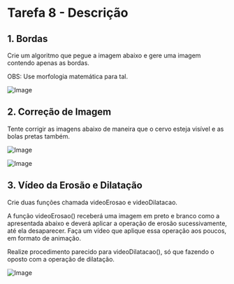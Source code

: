 # Tarefa 8 - Descrição
## 1. Bordas
Crie um algoritmo que pegue a imagem abaixo e gere uma imagem contendo apenas as bordas.

OBS: Use morfologia matemática para tal.

![Image](https://github.com/user-attachments/assets/54ac1b6f-c0c1-49fd-aeff-de35a2336ddf)

## 2. Correção de Imagem
Tente corrigir as imagens abaixo de maneira que o cervo esteja visível e as bolas pretas também.

![Image](https://github.com/user-attachments/assets/669ccc2f-e7df-412b-bff2-5c32235cda11)

![Image](https://github.com/user-attachments/assets/36f6e703-69f7-4ad1-b413-38d2cd95a7a0)

## 3. Vídeo da Erosão e Dilatação
Crie duas funções chamada videoErosao e videoDilatacao.

A função videoErosao() receberá uma imagem em preto e branco como a apresentada abaixo e deverá aplicar a operação de erosão sucessivamente, até ela desaparecer. Faça um vídeo que aplique essa operação aos poucos, em formato de animação.

Realize procedimento parecido para videoDilatacao(), só que fazendo o oposto com a operação de dilatação.


![Image](https://github.com/user-attachments/assets/3a8f432f-8c34-4aa5-814a-c5173164465c)
